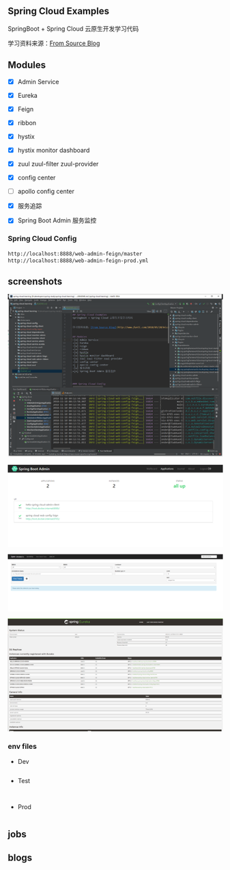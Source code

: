 ## Spring Cloud Examples
SpringBoot + Spring Cloud 云原生开发学习代码


学习资料来源：[From Source Blog](http://www.funtl.com/2018/05/28/microservice/%E5%86%8D%E8%B0%88%E5%BE%AE%E6%9C%8D%E5%8A%A1-%E5%BE%AE%E6%9C%8D%E5%8A%A1%E6%9E%B6%E6%9E%84%E8%AE%BE%E8%AE%A1%E6%A8%A1%E5%BC%8F/)


## Modules
-[x] Admin Service
-[x] Eureka
-[x] Feign
-[x] ribbon
-[x] hystix
-[x] hystix monitor dashboard
-[x] zuul zuul-filter zuul-provider
-[x] config center
-[ ] apollo config center
-[x] 服务追踪
-[x] Spring Boot Admin 服务监控



### Spring Cloud Config

```
http://localhost:8888/web-admin-feign/master 
http://localhost:8888/web-admin-feign-prod.yml
```

## screenshots
![1](./screenshots/1.png)

![2](./screenshots/2.png)

![3](./screenshots/3.png)

![4](./screenshots/4.png)


### env files

-   Dev
``` text

```

-   Test
``` text


```
-   Prod
``` text

```




## jobs



## blogs